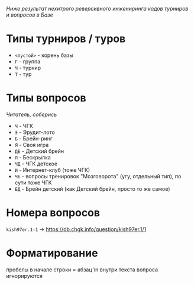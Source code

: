 _Ниже результат нехитрого реверсивного инжениринга кодов турниров и вопросов в Базе_

# Типы турниров / туров

- `<пустой>` - корень базы
- `Г` - группа
- `Ч` - турнир
- `Т` - тур

# Типы вопросов

_Читатель, соберись_

- `Ч` - ЧГК
- `Э` - Эрудит-лото
- `Б` - Брейн-ринг
- `Я` - Своя игра
- `ДБ` - Детский брейн
- `Л` - Бескрылка
- `ЧД` - ЧГК детское
- `И` - Интернет-клуб (тоже ЧГК)
- `ЧБ` - вопросы тренировок "Мозговорота" (угу, отдельный тип), по сути тоже ЧГК
- `БД` - Брейн детский (как Детский брейн, просто то же самое)

# Номера вопросов

`kish97er.1-1` -> https://db.chgk.info/question/kish97er.1/1

# Форматирование

пробелы в начале строки = абзац
\n внутри текста вопроса игнорируются
